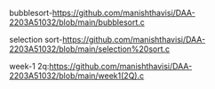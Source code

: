 bubblesort-https://github.com/manishthavisi/DAA-2203A51032/blob/main/bubblesort.c

selection sort-https://github.com/manishthavisi/DAA-2203A51032/blob/main/selection%20sort.c

week-1 2q:https://github.com/manishthavisi/DAA-2203A51032/blob/main/week1(2Q).c
